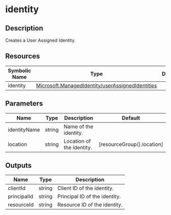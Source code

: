 # identity

## Description

Creates a User Assigned Identity.

## Resources

| Symbolic Name | Type | Description |
| --- | --- | --- |
| identity | [Microsoft.ManagedIdentity/userAssignedIdentities](https://learn.microsoft.com/en-us/azure/templates/microsoft.managedidentity/userassignedidentities) |  |

## Parameters

| Name | Type | Description | Default |
| --- | --- | --- | --- |
| identityName | string | Name of the identity. |  |
| location | string | Location of the identity. | [resourceGroup().location] |

## Outputs

| Name | Type | Description |
| --- | --- | --- |
| clientId | string | Client ID of the identity. |
| principalId | string | Principal ID of the identity. |
| resourceId | string | Resource ID of the identity. |

